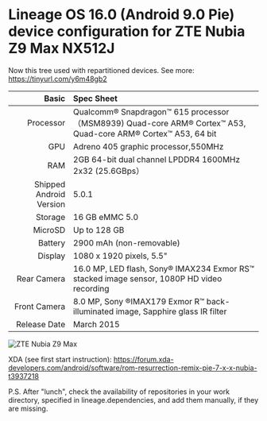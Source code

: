 
Lineage OS 16.0 (Android 9.0 Pie)
device configuration for 
ZTE Nubia Z9 Max NX512J
=====================================

Now this tree used with repartitioned devices. See more: https://tinyurl.com/y6m48gb2 

Basic   | Spec Sheet
-------:|:-------------------------
Processor | Qualcomm® Snapdragon™ 615 processor（MSM8939) Quad-core ARM® Cortex™ A53, Quad-core ARM® Cortex™ A53, 64 bit
GPU     | Adreno 405 graphic processor,550MHz
RAM  | 2GB 64-bit dual channel LPDDR4 1600MHz 2x32 (25.6GBps）
Shipped Android Version | 5.0.1
Storage | 16 GB eMMC 5.0
MicroSD | Up to 128 GB
Battery | 2900 mAh (non-removable)
Display | 1080 x 1920 pixels, 5.5"
Rear Camera  | 16.0 MP, LED flash, Sony® IMAX234 Exmor RS™ stacked image sensor, 1080P HD video recording 
Front Camera | 8.0 MP, Sony ®IMAX179 Exmor R™ back-illuminated image, Sapphire glass IR filter 
Release Date | March 2015

![ZTE Nubia Z9 Max](http://static.nubia.cn/product/max/images/params/params_z9max02.jpg "ZTE Nubia Z9 Max")

XDA (see first start instruction): https://forum.xda-developers.com/android/software/rom-resurrection-remix-pie-7-x-x-nubia-t3937218

P.S. After "lunch", check the availability of repositories in your work directory, specified in lineage.dependencies, and add them manually, if they are missing.

